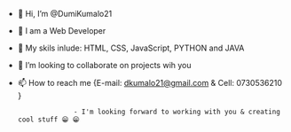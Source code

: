 - 👋 Hi, I’m @DumiKumalo21
- 👀 I am a Web Developer
- 🌱 My skils inlude: HTML, CSS, JavaScript, PYTHON and JAVA
- 💞️ I’m looking to collaborate on projects wih you
- 📫 How to reach me {E-mail: dkumalo21@gmail.com & Cell: 0730536210 }
  
                    - I'm looking forward to working with you & creating cool stuff 😁 😁
<!---
DumiKumalo21/DumiKumalo21 is a ✨ special ✨ repository because its `README.md` (this file) appears on your GitHub profile.
You can click the Preview link to take a look at your changes.
--->
